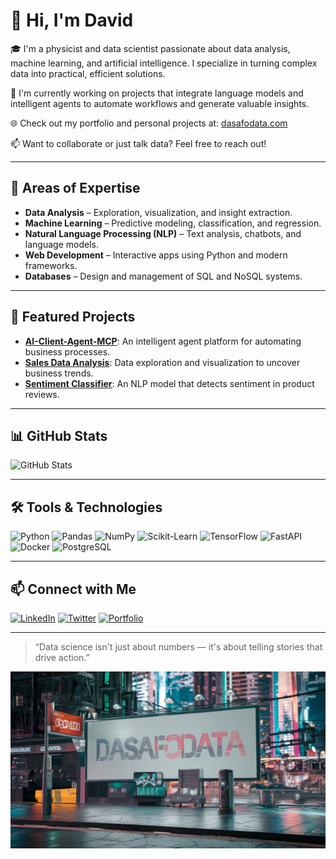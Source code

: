 # 👋 Hi, I'm David

🎓 I'm a physicist and data scientist passionate about data analysis, machine learning, and artificial intelligence. I specialize in turning complex data into practical, efficient solutions.

🔭 I'm currently working on projects that integrate language models and intelligent agents to automate workflows and generate valuable insights.

🌐 Check out my portfolio and personal projects at: [dasafodata.com](https://dasafodata.com/)

📫 Want to collaborate or just talk data? Feel free to reach out!

---

## 🧠 Areas of Expertise

- **Data Analysis** – Exploration, visualization, and insight extraction.
- **Machine Learning** – Predictive modeling, classification, and regression.
- **Natural Language Processing (NLP)** – Text analysis, chatbots, and language models.
- **Web Development** – Interactive apps using Python and modern frameworks.
- **Databases** – Design and management of SQL and NoSQL systems.

---

## 🚀 Featured Projects

- [**AI-Client-Agent-MCP**](https://github.com/dasafo/AI-Client-Agent-MCP): An intelligent agent platform for automating business processes.
- [**Sales Data Analysis**](https://github.com/dasafo/ventas-analisis): Data exploration and visualization to uncover business trends.
- [**Sentiment Classifier**](https://github.com/dasafo/clasificador-sentimientos): An NLP model that detects sentiment in product reviews.

---

## 📊 GitHub Stats

![GitHub Stats](https://github-readme-stats.vercel.app/api?username=dasafo&show_icons=true&theme=radical)

---

## 🛠️ Tools & Technologies

![Python](https://img.shields.io/badge/Python-3776AB?style=for-the-badge&logo=python&logoColor=white)
![Pandas](https://img.shields.io/badge/Pandas-150458?style=for-the-badge&logo=pandas&logoColor=white)
![NumPy](https://img.shields.io/badge/NumPy-013243?style=for-the-badge&logo=numpy&logoColor=white)
![Scikit-Learn](https://img.shields.io/badge/Scikit--Learn-F7931E?style=for-the-badge&logo=scikit-learn&logoColor=white)
![TensorFlow](https://img.shields.io/badge/TensorFlow-FF6F00?style=for-the-badge&logo=tensorflow&logoColor=white)
![FastAPI](https://img.shields.io/badge/FastAPI-009688?style=for-the-badge&logo=fastapi&logoColor=white)
![Docker](https://img.shields.io/badge/Docker-2496ED?style=for-the-badge&logo=docker&logoColor=white)
![PostgreSQL](https://img.shields.io/badge/PostgreSQL-336791?style=for-the-badge&logo=postgresql&logoColor=white)

---

## 📫 Connect with Me

[![LinkedIn](https://img.shields.io/badge/LinkedIn-0077B5?style=for-the-badge&logo=linkedin&logoColor=white)](https://www.linkedin.com/in/dasafo/)
[![Twitter](https://img.shields.io/badge/Twitter-1DA1F2?style=for-the-badge&logo=twitter&logoColor=white)](https://twitter.com/dasafo)
[![Portfolio](https://img.shields.io/badge/Portfolio-000000?style=for-the-badge&logo=github&logoColor=white)](https://dasafodata.com/)

---

> “Data science isn't just about numbers — it's about telling stories that drive action.”


![dasafodata](https://github.com/dasafo/dasafo/blob/5e4191714188fa5471ecc84e128b657b8103b2e9/advertising-billboard-with-dasafodata-in-a-colourf-4aObr8ndR0Cbd0naAtVCsA-LP0EEbw9Rrq6ixUxWkGZwQ.jpeg)
<!--
**dasafo/dasafo** is a ✨ _special_ ✨ repository because its `README.md` (this file) appears on your GitHub profile.

Here are some ideas to get you started:

- 🔭 I’m currently working on ...
- 🌱 I’m currently learning ...
- 👯 I’m looking to collaborate on ...
- 🤔 I’m looking for help with ...
- 💬 Ask me about ...
- 📫 How to reach me: ...
- 😄 Pronouns: ...
- ⚡ Fun fact: ...
-->
